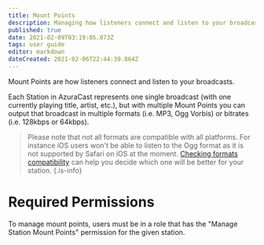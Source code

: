 ```yaml
---
title: Mount Points
description: Managing how listeners connect and listen to your broadcasts with Mount Points
published: true
date: 2021-02-09T03:19:05.073Z
tags: user guide
editor: markdown
dateCreated: 2021-02-06T22:44:39.864Z
---
```


Mount Points are how listeners connect and listen to your broadcasts.

Each Station in AzuraCast represents one single broadcast (with one currently playing title, artist, etc.), but with multiple Mount Points you can output that broadcast in multiple formats (i.e. MP3, Ogg Vorbis) or bitrates (i.e. 128kbps or 64kbps).

> Please note that not all formats are compatible with all platforms. For instance iOS users won't be able to listen to the Ogg format as it is not supported by Safari on iOS at the moment.
> [Checking formats compatibility](https://caniuse.com/) can help you decide which one will be better for your station. 
{.is-info}

# Required Permissions

To manage mount points, users must be in a role that has the "Manage Station Mount Points" permission for the given station.
